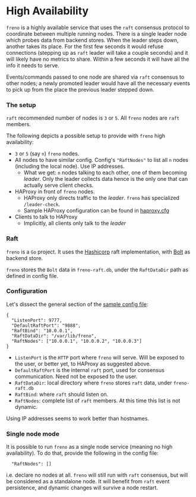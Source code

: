 # High Availability

`freno` is a highly available service that uses the `raft` consensus protocol to coordinate between multiple running nodes. There is a single leader node which probes data from backend stores. When the leader steps down, another takes its place. For the first few seconds it would refuse connections (stepping up as `raft` leader will take a couple seconds) and it will likely have no metrics to share. Within a few seconds it will have all the info it needs to serve.

Events/commands passed to one node are shared via `raft` consensus to other nodes; a newly promoted leader would have all the necessary events to pick up from the place the previous leader stepped down.

### The setup

`raft` recommended number of nodes is `3` or `5`. All `freno` nodes are `raft` members.

The following depicts a possible setup to provide with `freno` high availability:

- `3` or `5` (say `n`) `freno` nodes.
- All nodes to have similar config. Config's `"RaftNodes"` to list all `n` nodes (including the local node). Use IP addresses.
  - What we get: `n` nodes talking to each other, one of them becoming _leader_. Only the leader collects data hence is the only one that can actually serve client checks.
- HAProxy in front of `freno` nodes.
  - HAProxy only directs traffic to the _leader_. `freno` has specialized `/leader-check`.
  - Sample HAProxy configuration can be found in [haproxy.cfg](../resources/haproxy.cfg)
- Clients to talk to HAProxy
  - Implicitly, all clients only talk to the _leader_

### Raft

`freno` is a `Go` project. It uses the [Hashicorp](https://github.com/hashicorp/raft) raft implementation, with [Bolt](https://github.com/boltdb/bolt) as backend store.

`freno` stores the `Bolt` data in `freno-raft.db`, under the `RaftDataDir` path as defined in config file.


### Configuration

Let's dissect the general section of the [sample config file](../resources/freno.conf.sample.json):


```
{
  "ListenPort": 9777,
  "DefaultRaftPort": "9888",
  "RaftBind": "10.0.0.1",
  "RaftDataDir": "/var/lib/freno",
  "RaftNodes": ["10.0.0.1", "10.0.0.2", "10.0.0.3"]
}
```

- `ListenPort` is the `HTTP` port where `freno` will serve. Will be exposed to the user, or better yet, to HAProxy as suggested above.
- `DefaultRaftPort` is the internal `raft` port, used for consensus communication. Need not be exposed to the user.
- `RaftDataDir`: local directory where `freno` stores `raft` data, under `freno-raft.db`
- `RaftBind`: where `raft` should listen on.
- `RaftNodes`: complete list of `raft` members. At this time this list is not dynamic.

Using IP addresses seems to work better than hostnames.

### Single node mode

It is possible to run `freno` as a single node service (meaning no high availability). To do that, provide the following in the config file:

```
  "RaftNodes": []
```

i.e. declare no nodes at all. `freno` will still run with `raft` consensus, but will be considered as a standalone node. It will benefit from `raft` event persistence, and dynamic changes will survive a node restart.
